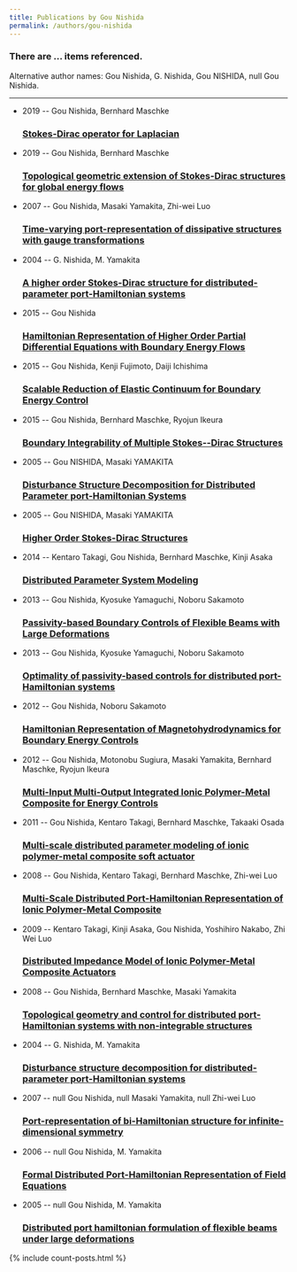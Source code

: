 ```yaml
---
title: Publications by Gou Nishida
permalink: /authors/gou-nishida
---
```


<h3 id="number-posts">There are ... items referenced.</h3>
<p id='info-authors'>Alternative author names: Gou Nishida, G. Nishida, Gou NISHIDA, null Gou Nishida.</p>
<hr />
<ul class="post-list">
<li><span class='post-meta'>2019 -- Gou Nishida, Bernhard Maschke</span><h3><a class='post-link' href="{{ site.baseurl }}/stokes-dirac-operator-for-laplacian">Stokes-Dirac operator for Laplacian</a></h3></li>
<li><span class='post-meta'>2019 -- Gou Nishida, Bernhard Maschke</span><h3><a class='post-link' href="{{ site.baseurl }}/topological-geometric-extension-of-stokes-dirac-structures-for-global-energy-flows">Topological geometric extension of Stokes-Dirac structures for global energy flows</a></h3></li>
<li><span class='post-meta'>2007 -- Gou Nishida, Masaki Yamakita, Zhi-wei Luo</span><h3><a class='post-link' href="{{ site.baseurl }}/time-varying-port-representation-of-dissipative-structures-with-gauge-transformations">Time-varying port-representation of dissipative structures with gauge transformations</a></h3></li>
<li><span class='post-meta'>2004 -- G. Nishida, M. Yamakita</span><h3><a class='post-link' href="{{ site.baseurl }}/a-higher-order-stokes-dirac-structure-for-distributed-parameter-port-hamiltonian-systems">A higher order Stokes-Dirac structure for distributed-parameter port-Hamiltonian systems</a></h3></li>
<li><span class='post-meta'>2015 -- Gou Nishida</span><h3><a class='post-link' href="{{ site.baseurl }}/hamiltonian-representation-of-higher-order-partial-differential-equations-with-boundary-energy-flows">Hamiltonian Representation of Higher Order Partial Differential Equations with Boundary Energy Flows</a></h3></li>
<li><span class='post-meta'>2015 -- Gou Nishida, Kenji Fujimoto, Daiji Ichishima</span><h3><a class='post-link' href="{{ site.baseurl }}/scalable-reduction-of-elastic-continuum-for-boundary-energy-control">Scalable Reduction of Elastic Continuum for Boundary Energy Control</a></h3></li>
<li><span class='post-meta'>2015 -- Gou Nishida, Bernhard Maschke, Ryojun Ikeura</span><h3><a class='post-link' href="{{ site.baseurl }}/boundary-integrability-of-multiple-stokes-dirac-structures">Boundary Integrability of Multiple Stokes--Dirac Structures</a></h3></li>
<li><span class='post-meta'>2005 -- Gou NISHIDA, Masaki YAMAKITA</span><h3><a class='post-link' href="{{ site.baseurl }}/disturbance-structure-decomposition-for-distributed-parameter-port-hamiltonian-systems0">Disturbance Structure Decomposition for Distributed Parameter port-Hamiltonian Systems</a></h3></li>
<li><span class='post-meta'>2005 -- Gou NISHIDA, Masaki YAMAKITA</span><h3><a class='post-link' href="{{ site.baseurl }}/higher-order-stokes-dirac-structures">Higher Order Stokes-Dirac Structures</a></h3></li>
<li><span class='post-meta'>2014 -- Kentaro Takagi, Gou Nishida, Bernhard Maschke, Kinji Asaka</span><h3><a class='post-link' href="{{ site.baseurl }}/distributed-parameter-system-modeling">Distributed Parameter System Modeling</a></h3></li>
<li><span class='post-meta'>2013 -- Gou Nishida, Kyosuke Yamaguchi, Noboru Sakamoto</span><h3><a class='post-link' href="{{ site.baseurl }}/passivity-based-boundary-controls-of-flexible-beams-with-large-deformations">Passivity-based Boundary Controls of Flexible Beams with Large Deformations</a></h3></li>
<li><span class='post-meta'>2013 -- Gou Nishida, Kyosuke Yamaguchi, Noboru Sakamoto</span><h3><a class='post-link' href="{{ site.baseurl }}/optimality-of-passivity-based-controls-for-distributed-port-hamiltonian-systems">Optimality of passivity-based controls for distributed port-Hamiltonian systems</a></h3></li>
<li><span class='post-meta'>2012 -- Gou Nishida, Noboru Sakamoto</span><h3><a class='post-link' href="{{ site.baseurl }}/hamiltonian-representation-of-magnetohydrodynamics-for-boundary-energy-controls">Hamiltonian Representation of Magnetohydrodynamics for Boundary Energy Controls</a></h3></li>
<li><span class='post-meta'>2012 -- Gou Nishida, Motonobu Sugiura, Masaki Yamakita, Bernhard Maschke, Ryojun Ikeura</span><h3><a class='post-link' href="{{ site.baseurl }}/multi-input-multi-output-integrated-ionic-polymer-metal-composite-for-energy-controls">Multi-Input Multi-Output Integrated Ionic Polymer-Metal Composite for Energy Controls</a></h3></li>
<li><span class='post-meta'>2011 -- Gou Nishida, Kentaro Takagi, Bernhard Maschke, Takaaki Osada</span><h3><a class='post-link' href="{{ site.baseurl }}/multi-scale-distributed-parameter-modeling-of-ionic-polymer-metal-composite-soft-actuator">Multi-scale distributed parameter modeling of ionic polymer-metal composite soft actuator</a></h3></li>
<li><span class='post-meta'>2008 -- Gou Nishida, Kentaro Takagi, Bernhard Maschke, Zhi-wei Luo</span><h3><a class='post-link' href="{{ site.baseurl }}/multi-scale-distributed-port-hamiltonian-representation-of-ionic-polymer-metal-composite">Multi-Scale Distributed Port-Hamiltonian Representation of Ionic Polymer-Metal Composite</a></h3></li>
<li><span class='post-meta'>2009 -- Kentaro Takagi, Kinji Asaka, Gou Nishida, Yoshihiro Nakabo, Zhi Wei Luo</span><h3><a class='post-link' href="{{ site.baseurl }}/distributed-impedance-model-of-ionic-polymer-metal-composite-actuators">Distributed Impedance Model of Ionic Polymer-Metal Composite Actuators</a></h3></li>
<li><span class='post-meta'>2008 -- Gou Nishida, Bernhard Maschke, Masaki Yamakita</span><h3><a class='post-link' href="{{ site.baseurl }}/topological-geometry-and-control-for-distributed-port-hamiltonian-systems-with-non-integrable-structures">Topological geometry and control for distributed port-Hamiltonian systems with non-integrable structures</a></h3></li>
<li><span class='post-meta'>2004 -- G. Nishida, M. Yamakita</span><h3><a class='post-link' href="{{ site.baseurl }}/disturbance-structure-decomposition-for-distributed-parameter-port-hamiltonian-systems">Disturbance structure decomposition for distributed-parameter port-Hamiltonian systems</a></h3></li>
<li><span class='post-meta'>2007 -- null Gou Nishida, null Masaki Yamakita, null Zhi-wei Luo</span><h3><a class='post-link' href="{{ site.baseurl }}/port-representation-of-bi-hamiltonian-structure-for-infinite-dimensional-symmetry">Port-representation of bi-Hamiltonian structure for infinite-dimensional symmetry</a></h3></li>
<li><span class='post-meta'>2006 -- null Gou Nishida, M. Yamakita</span><h3><a class='post-link' href="{{ site.baseurl }}/formal-distributed-port-hamiltonian-representation-of-field-equations">Formal Distributed Port-Hamiltonian Representation of Field Equations</a></h3></li>
<li><span class='post-meta'>2005 -- null Gou Nishida, M. Yamakita</span><h3><a class='post-link' href="{{ site.baseurl }}/distributed-port-hamiltonian-formulation-of-flexible-beams-under-large-deformations">Distributed port hamiltonian formulation of flexible beams under large deformations</a></h3></li>

</ul>
{% include count-posts.html %}
